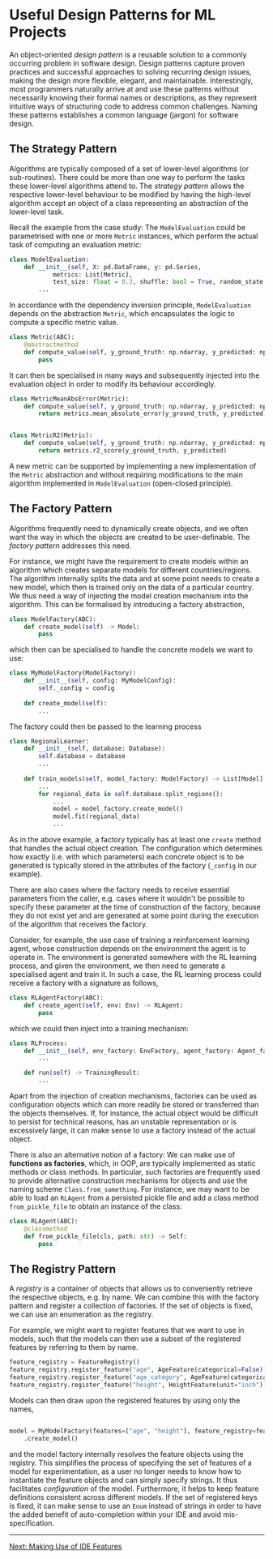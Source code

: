 # Useful Design Patterns for ML Projects

An object-oriented *design pattern* is a reusable solution to a commonly occurring problem in software design. 
Design patterns capture proven practices and successful approaches to solving recurring design issues, making the design more flexible, elegant, and maintainable. 
Interestingly, most programmers naturally arrive at and use these patterns without necessarily knowing their formal names or descriptions, as they represent intuitive ways of structuring code to address common challenges.
Naming these patterns establishes a common language (jargon) for software design. 

## The Strategy Pattern

Algorithms are typically composed of a set of lower-level algorithms (or sub-routines).
There could be more than one way to perform the tasks these lower-level algorithms attend to.
The *strategy pattern* allows the respective lower-level behaviour to be modified by having the high-level algorithm accept an object of a class representing an abstraction of the lower-level task.

Recall the example from the case study: The `ModelEvaluation` could be parametrised with one or more `Metric` instances,
which perform the actual task of computing an evaluation metric:

```python
class ModelEvaluation:
    def __init__(self, X: pd.DataFrame, y: pd.Series,
            metrics: List[Metric],
            test_size: float = 0.3, shuffle: bool = True, random_state: int = 42):
        ...
```

In accordance with the dependency inversion principle, `ModelEvaluation` depends on the abstraction `Metric`,
which encapsulates the logic to compute a specific metric value.

```python
class Metric(ABC):
    @abstractmethod
    def compute_value(self, y_ground_truth: np.ndarray, y_predicted: np.ndarray) -> float:
        pass
```

It can then be specialised in many ways and subsequently injected into the evaluation object in order to modify its behaviour accordingly.

```python
class MetricMeanAbsError(Metric):
    def compute_value(self, y_ground_truth: np.ndarray, y_predicted: np.ndarray) -> float:
        return metrics.mean_absolute_error(y_ground_truth, y_predicted)


class MetricR2(Metric):
    def compute_value(self, y_ground_truth: np.ndarray, y_predicted: np.ndarray) -> float:
        return metrics.r2_score(y_ground_truth, y_predicted)
```

A new metric can be supported by implementing a new implementation of the `Metric` abstraction and without requiring
modifications to the main algorithm implemented in `ModelEvaluation` (open-closed principle).

## The Factory Pattern

Algorithms frequently need to dynamically create objects, and we often want the way in which the objects are created to be user-definable.
The *factory pattern* addresses this need.

For instance, we might have the requirement to create models within an algorithm which creates separate models for different countries/regions. 
The algorithm internally splits the data and at some point needs to create a new model, which then is trained only on the data of a particular country.
We thus need a way of injecting the model creation mechanism into the algorithm.
This can be formalised by introducing a factory abstraction,

```python
class ModelFactory(ABC):
    def create_model(self) -> Model:
        pass
```

which then can be specialised to handle the concrete models we want to use:

```python
class MyModelFactory(ModelFactory):
    def __init__(self, config: MyModelConfig):
        self._config = config
    
    def create_model(self):
        ...
```

The factory could then be passed to the learning process

```python
class RegionalLearner:
    def __init__(self, database: Database):
        self.database = database
        ...
    
    def train_models(self, model_factory: ModelFactory) -> List[Model]:
        ...
        for regional_data in self.database.split_regions():
            ...
            model = model_factory.create_model()
            model.fit(regional_data)
            ...
```

As in the above example, a factory typically has at least one `create` method that handles the actual object creation.
The configuration which determines how exactly (i.e. with which parameters) each concrete object is to be generated is typically stored in the attributes of the factory (`_config` in our example).

There are also cases where the factory needs to receive essential parameters from the caller, e.g. 
cases where it wouldn't be possible to specify these parameter at the time of construction of the factory, because they do not exist yet and are generated at some point during the execution of the algorithm that receives the factory.

Consider, for example, the use case of training a reinforcement learning agent, whose construction depends on the environment the agent is to operate in.
The environment is generated somewhere with the RL learning process, and given the environment, we then need to generate a specialised agent and train it. 
In such a case, the RL learning process could receive a factory with a signature as follows,

```python
class RLAgentFactory(ABC):
    def create_agent(self, env: Env) -> RLAgent:
        pass
```

which we could then inject into a training mechanism:

```python
class RLProcess:
    def __init__(self, env_factory: EnvFactory, agent_factory: Agent_factory, ...):
        ...

    def run(self) -> TrainingResult:
        ...
```

Apart from the injection of creation mechanisms, factories can be used as configuration objects which can more readily be stored or transferred than the objects themselves.
If, for instance, the actual object would be difficult to persist for technical reasons, has an unstable representation or is excessively large, it can make sense to use a factory instead of the actual object.

There is also an alternative notion of a factory:
We can make use of **functions as factories**, which, in OOP, are typically implemented as static methods or class methods.
In particular, such factories are frequently used to provide alternative construction mechanisms for objects and use the naming scheme `Class.from_something`.
For instance, we may want to be able to load an `RLAgent` from a persisted pickle file and add a class method `from_pickle_file` to obtain an instance of the class:

```python
class RLAgent(ABC):
    @classmethod
    def from_pickle_file(cls, path: str) -> Self:
        pass
```

## The Registry Pattern

A *registry* is a container of objects that allows us to conveniently retrieve the respective objects, e.g. by name.
We can combine this with the factory pattern and register a collection of factories.
If the set of objects is fixed, we can use an enumeration as the registry.

For example, we might want to register features that we want to use in models, such that the models can then use a subset of the registered features by referring to them by name.

```python
feature_registry = FeatureRegistry()
feature_registry.register_feature("age", AgeFeature(categorical=False))
feature_registry.register_feature("age_category", AgeFeature(categorical=True))
feature_registry.register_feature("height", HeightFeature(unit="inch"))
```

Models can then draw upon the registered features by using only the names,

```python

model = MyModelFactory(features=["age", "height"], feature_registry=feature_registry) \
    .create_model() 
```

and the model factory internally resolves the feature objects using the registry.
This simplifies the process of specifying the set of features of a model for experimentation, as a user no longer needs to know how to instantiate the feature objects and can simply specify strings.
It thus facilitates *configuration* of the model.
Furthermore, it helps to keep feature definitions consistent across different models.
If the set of registered keys is fixed, it can make sense to use an `Enum` instead of strings in order to have the added benefit of auto-completion within your IDE and avoid mis-specification.


<hr>

[Next: Making Use of IDE Features](../05-ide-features/README.md)
